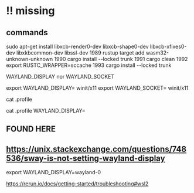 # :bangbang: missing
<!-- keep the format -->
## commands
<!-- keep the format -->
sudo apt-get install libxcb-render0-dev libxcb-shape0-dev libxcb-xfixes0-dev libxkbcommon-dev libssl-dev
 1989  rustup target add wasm32-unknown-unknown
 1990  cargo install --locked trunk
 1991  cargo clean
 1992  export RUSTC_WRAPPER=sccache
 1993  cargo install --locked trunk

 WAYLAND_DISPLAY nor WAYLAND_SOCKET

 export WAYLAND_DISPLAY= winit/x11
 export WAYLAND_SOCKET= winit/x11

 cat .profile

 cat .profile WAYLAND_DISPLAY=

## FOUND HERE
## https://unix.stackexchange.com/questions/748536/sway-is-not-setting-wayland-display

 export WAYLAND_DISPLAY=wayland-0

 https://rerun.io/docs/getting-started/troubleshooting#wsl2


